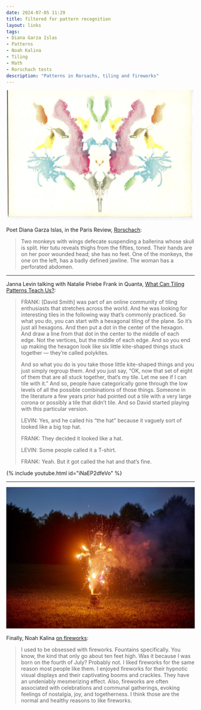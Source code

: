 ```yaml
---
date: 2024-07-05 11:29
title: filtered for pattern recognition
layout: links
tags: 
- Diana Garza Islas
- Patterns
- Noah Kalina
- Tiling
- Math
- Rorschach tests
description: "Patterns in Rorsachs, tiling and fireworks"
---
```


[![Rorschach](/assets/2024/rorschach.jpg)](https://www.theparisreview.org/blog/2024/07/03/rorschach/)

Poet Diana Garza Islas, in the Paris Review, [Rorschach](https://www.theparisreview.org/blog/2024/07/03/rorschach/):

> Two monkeys with wings defecate suspending a ballerina whose skull is split. Her tutu reveals thighs from the fifties, toned. Their hands are on her poor wounded head; she has no feet. One of the monkeys, the one on the left, has a badly defined jawline. The woman has a perforated abdomen.

---

Janna Levin talking with Natalie Priebe Frank in Quanta, [What Can Tiling Patterns Teach Us?](https://www.quantamagazine.org/what-can-tiling-patterns-teach-us-20240703/):

> FRANK: [David Smith] was part of an online community of tiling enthusiasts that stretches across the world. And he was looking for interesting tiles in the following way that’s commonly practiced. So what you do, you can start with a hexagonal tiling of the plane. So it’s just all hexagons. And then put a dot in the center of the hexagon. And draw a line from that dot in the center to the middle of each edge. Not the vertices, but the middle of each edge. And so you end up making the hexagon look like six little kite-shaped things stuck together — they’re called polykites.
> 
> And so what you do is you take those little kite-shaped things and you just simply regroup them. And you just say, “OK, now that set of eight of them that are all stuck together, that’s my tile. Let me see if I can tile with it.” And so, people have categorically gone through the low levels of all the possible combinations of those things. Someone in the literature a few years prior had pointed out a tile with a very large corona or possibly a tile that didn’t tile. And so David started playing with this particular version.
> 
> LEVIN: Yes, and he called his “the hat” because it vaguely sort of looked like a big top hat.
> 
> FRANK: They decided it looked like a hat.
> 
> LEVIN: Some people called it a T-shirt.
> 
> FRANK: Yeah. But it got called the hat and that’s fine.

{% include youtube.html id="iNaEP2dfeVo" %}

---

[![Fireworks](/assets/2024/kalina-fireworks.jpg)](https://noahkalina.substack.com/p/newsletter-154-quiet-please)

Finally, Noah Kalina [on fireworks](https://noahkalina.substack.com/p/newsletter-154-quiet-please): 

> I used to be obsessed with fireworks. Fountains specifically. You know, the kind that only go about ten feet high. Was it because I was born on the fourth of July? Probably not. I liked fireworks for the same reason most people like them. I enjoyed fireworks for their hypnotic visual displays and their captivating booms and crackles. They have an undeniably mesmerizing effect. Also, fireworks are often associated with celebrations and communal gatherings, evoking feelings of nostalgia, joy, and togetherness. I think those are the normal and healthy reasons to like fireworks.

